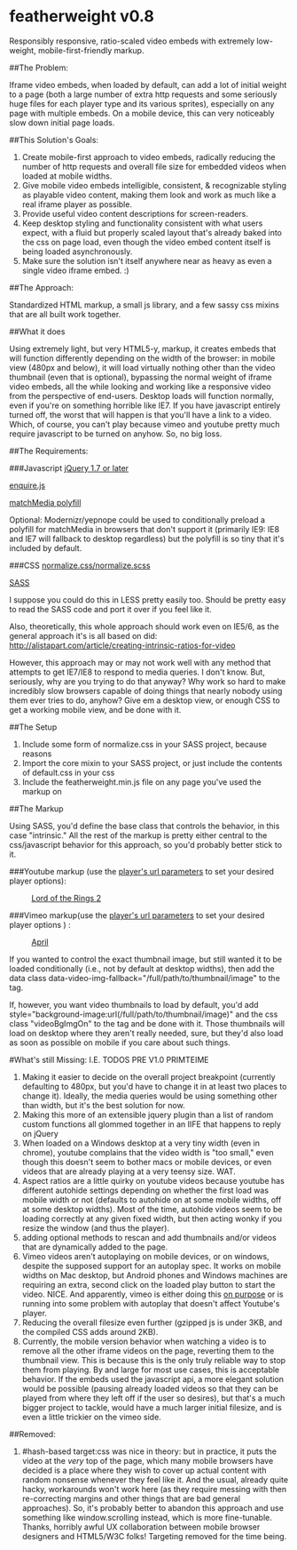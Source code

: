 featherweight v0.8
=============

Responsibly responsive, ratio-scaled video embeds with extremely low-weight, mobile-first-friendly markup.

##The Problem: 

Iframe video embeds, when loaded by default, can add a lot of initial weight to a page (both a large number of extra http requests and some seriously huge files for each player type and its various sprites), especially on any page with multiple embeds.  On a mobile device, this can very noticeably slow down initial page loads.

##This Solution's Goals: 
1. Create mobile-first approach to video embeds, radically reducing the number of http requests and overall file size for embedded videos when loaded at mobile widths.
2. Give mobile video embeds intelligible, consistent, & recognizable styling as playable video content, making them look and work as much like a real iframe player as possible.
3. Provide useful video content descriptions for screen-readers.
4. Keep desktop styling and functionality consistent with what users expect, with a fluid but properly scaled layout that's already baked into the css on page load, even though the video embed content itself is being loaded asynchronously.
5. Make sure the solution isn't itself anywhere near as heavy as even a single video iframe embed. :)

##The Approach:

Standardized HTML markup, a small js library, and a few sassy css mixins that are all built work together.

##What it does

Using extremely light, but very HTML5-y, markup, it creates embeds that will function differently depending on the width of the browser: in mobile view (480px and below), it will load virtually nothing other than the video thumbnail (even that is optional), bypassing the normal weight of iframe video embeds, all the while looking and working like a responsive video from the perspective of end-users.  Desktop loads will function normally, even if you're on something horrible like IE7.  If you have javascript entirely turned off, the worst that will happen is that you'll have a link to a video. Which, of course, you can't play because vimeo and youtube pretty much require javascript to be turned on anyhow. So, no big loss.

##The Requirements:
	
###Javascript
[jQuery 1.7 or later](http://jquery.com/)

[enquire.js](http://wicky.nillia.ms/enquire.js/)

[matchMedia polyfill](https://github.com/paulirish/matchMedia.js/)

Optional: Modernizr/yepnope could be used to conditionally preload a polyfill for matchMedia in browsers that don't support it (primarily IE9: IE8 and IE7 will fallback to desktop regardless) but the polyfill is so tiny that it's included by default.

###CSS
[normalize.css/normalize.scss](http://necolas.github.com/normalize.css/)

[SASS](http://sass-lang.com/)

I suppose you could do this in LESS pretty easily too. Should be pretty easy to read the SASS code and port it over if you feel like it.

Also, theoretically, this whole approach should work even on IE5/6, as the general approach it's is all based on did: http://alistapart.com/article/creating-intrinsic-ratios-for-video 

However, this approach may or may not work well with any method that attempts to get IE7/IE8 to respond to media queries. I don't know. But, seriously, why are you trying to do that anyway?  Why work so hard to make incredibly slow browsers capable of doing things that nearly nobody using them ever tries to do, anyhow? Give em a desktop view, or enough CSS to get a working mobile view, and be done with it.

##The Setup

1. Include some form of normalize.css in your SASS project, because reasons
2. Import the core mixin to your SASS project, or just include the contents of default.css in your css
3. Include the featherweight.min.js file on any page you've used the markup on

##The Markup

Using SASS, you'd define the base class that controls the behavior, in this case "intrinsic."  All the rest of the markup is pretty either central to the css/javascript behavior for this approach, so you'd probably better stick to it.

###Youtube markup (use the [player's url parameters](https://developers.google.com/youtube/player_parameters#Parameters) to set your desired player options):
		<figure class="fw-intrinsic">
			<a href="//www.youtube.com/watch?v=rjx1-otbBLg&fs=1&rel=0">
				<figcaption>Lord of the Rings 2</figcaption>
			</a>
		</figure>

###Vimeo markup(use the [player's url parameters](http://developer.vimeo.com/player/embedding) to set your desired player options  ) :
		<figure class="fw-intrinsic">
			<a href="//player.vimeo.com/video/40301492?title=0&amp;byline=0&amp;portrait=0&amp;color=ffffff">
				<figcaption>April</figcaption>
			</a>
		</figure>	

If you wanted to control the exact thumbnail image, but still wanted it to be loaded conditionally (i.e., not by default at desktop widths), then add the data class data-video-img-fallback="/full/path/to/thumbnail/image" to the <a> tag.

If, however, you want video thumbnails to load by default, you'd add style="background-image:url(/full/path/to/thumbnail/image)" and the css class "videoBgImgOn" to the <a> tag and be done with it. Those thumbnails will load on desktop where they aren't really needed, sure, but they'd also load as soon as possible on mobile if you care about such things.

#What's still Missing: I.E. TODOS PRE V1.0 PRIMTEIME

1. Making it easier to decide on the overall project breakpoint (currently defaulting to 480px, but you'd have to change it in at least two places to change it). Ideally, the media queries would be using something other than width, but it's the best solution for now. 
2. Making this more of an extensible jquery plugin than a list of random custom functions all glommed together in an IIFE that happens to reply on jQuery
2. When loaded on a Windows desktop at a very tiny width (even in chrome), youtube complains that the video width is "too small," even though this doesn't seem to bother macs or mobile devices, or even videos that are already playing at a very teensy size. WAT. 
3. Aspect ratios are a little quirky on youtube videos because youtube has different autohide settings depending on whether the first load was mobile width or not (defaults to autohide on at some mobile widths, off at some desktop widths). Most of the time, autohide videos seem to be loading correctly at any given fixed width, but then acting wonky if you resize the window (and thus the player).
6. adding optional methods to rescan and add thumbnails and/or videos that are dynamically added to the page.
7. Vimeo videos aren't autoplaying on mobile devices, or on windows, despite the supposed support for an autoplay spec. It works on mobile widths on Mac desktop, but Android phones and Windows machines are requiring an extra, second click on the loaded play button to start the video. NICE. And apparently, vimeo is either doing this [on purpose](http://vimeo.com/help/faq/embedding#autoplay) or is running into some problem with autoplay that doesn't affect Youtube's player.
8. Reducing the overall filesize even further (gzipped js is under 3KB, and the compiled CSS adds around 2KB).
9. Currently, the mobile version behavior when watching a video is to remove all the other iframe videos on the page, reverting them to the thumbnail view.  This is because this is the only truly reliable way to stop them from playing.  By and large for most use cases, this is acceptable behavior.  If the embeds used the javascript api, a more elegant solution would be possible (pausing already loaded videos so that they can be played from where they left off if the user so desires), but that's a much bigger project to tackle, would have a much larger initial filesize, and is even a little trickier on the vimeo side.

##Removed:

1. #hash-based target:css was nice in theory: but in practice, it puts the video at the _very_ top of the page, which many mobile browsers have decided is a place where they wish to cover up actual content with random nonsense whenever they feel like it. And the usual, already quite hacky, workarounds won't work here (as they require messing with then re-correcting margins and other things that are bad general approaches). So, it's probably better to abandon this approach and use something like window.scrolling instead, which is more fine-tunable. Thanks, horribly awful UX collaboration between mobile browser designers and HTML5/W3C folks!  Targeting removed for the time being.
